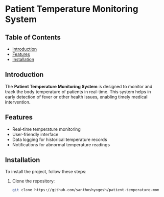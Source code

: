 # Patient Temperature Monitoring System

## Table of Contents
- [Introduction](#introduction)
- [Features](#features)
- [Installation](#installation)


## Introduction
The **Patient Temperature Monitoring System** is designed to monitor and track the body temperature of patients in real-time. This system helps in early detection of fever or other health issues, enabling timely medical intervention.

## Features
- Real-time temperature monitoring
- User-friendly interface
- Data logging for historical temperature records
- Notifications for abnormal temperature readings

## Installation
To install the project, follow these steps:

1. Clone the repository:
   ```bash
   git clone https://github.com/santhoshyogesh/patient-temperature-monitoring-system.git
